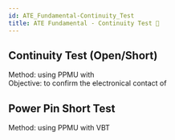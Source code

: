 ```yaml
---
id: ATE_Fundamental-Continuity_Test
title: ATE Fundamental - Continuity Test 🚧
---
```


## Continuity Test (Open/Short)

Method: using PPMU with   
Objective: to confirm the electronical contact of

## Power Pin Short Test

Method: using PPMU with VBT

